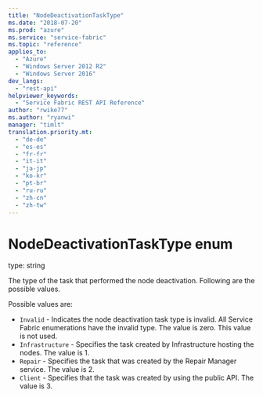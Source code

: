 ```yaml
---
title: "NodeDeactivationTaskType"
ms.date: "2018-07-20"
ms.prod: "azure"
ms.service: "service-fabric"
ms.topic: "reference"
applies_to: 
  - "Azure"
  - "Windows Server 2012 R2"
  - "Windows Server 2016"
dev_langs: 
  - "rest-api"
helpviewer_keywords: 
  - "Service Fabric REST API Reference"
author: "rwike77"
ms.author: "ryanwi"
manager: "timlt"
translation.priority.mt: 
  - "de-de"
  - "es-es"
  - "fr-fr"
  - "it-it"
  - "ja-jp"
  - "ko-kr"
  - "pt-br"
  - "ru-ru"
  - "zh-cn"
  - "zh-tw"
---
```

# NodeDeactivationTaskType enum

type: string

The type of the task that performed the node deactivation. Following are the possible values.

Possible values are: 

  - `Invalid` - Indicates the node deactivation task type is invalid. All Service Fabric enumerations have the invalid type. The value is zero. This value is not used.
  - `Infrastructure` - Specifies the task created by Infrastructure hosting the nodes. The value is 1.
  - `Repair` - Specifies the task that was created by the Repair Manager service. The value is 2.
  - `Client` - Specifies that the task was created by using the public API. The value is 3.

